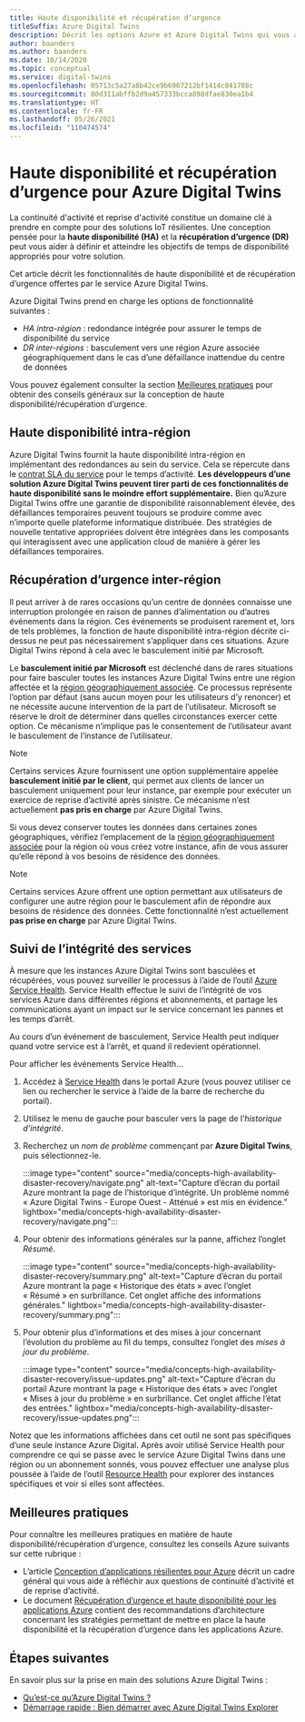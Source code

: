 ```yaml
---
title: Haute disponibilité et récupération d’urgence
titleSuffix: Azure Digital Twins
description: Décrit les options Azure et Azure Digital Twins qui vous aident à créer des solutions Azure IoT à haute disponibilité dotées de fonctionnalités de récupération d’urgence.
author: baanders
ms.author: baanders
ms.date: 10/14/2020
ms.topic: conceptual
ms.service: digital-twins
ms.openlocfilehash: 05713c5a27a8b42ce9b6967212bf1414c841788c
ms.sourcegitcommit: 80d311abffb2d9a457333bcca898dfae830ea1b4
ms.translationtype: HT
ms.contentlocale: fr-FR
ms.lasthandoff: 05/26/2021
ms.locfileid: "110474574"
---
```

# <a name="azure-digital-twins-high-availability-and-disaster-recovery"></a>Haute disponibilité et récupération d’urgence pour Azure Digital Twins

La continuité d'activité et reprise d'activité constitue un domaine clé à prendre en compte pour des solutions IoT résilientes. Une conception pensée pour la **haute disponibilité (HA)** et la **récupération d’urgence (DR)** peut vous aider à définir et atteindre les objectifs de temps de disponibilité appropriés pour votre solution.

Cet article décrit les fonctionnalités de haute disponibilité et de récupération d’urgence offertes par le service Azure Digital Twins.

Azure Digital Twins prend en charge les options de fonctionnalité suivantes :
* *HA intra-région* : redondance intégrée pour assurer le temps de disponibilité du service
* *DR inter-régions* : basculement vers une région Azure associée géographiquement dans le cas d’une défaillance inattendue du centre de données

Vous pouvez également consulter la section [Meilleures pratiques](#best-practices) pour obtenir des conseils généraux sur la conception de haute disponibilité/récupération d’urgence.

## <a name="intra-region-ha"></a>Haute disponibilité intra-région
 
Azure Digital Twins fournit la haute disponibilité intra-région en implémentant des redondances au sein du service. Cela se répercute dans le [contrat SLA du service](https://azure.microsoft.com/support/legal/sla/digital-twins) pour le temps d’activité. **Les développeurs d’une solution Azure Digital Twins peuvent tirer parti de ces fonctionnalités de haute disponibilité sans le moindre effort supplémentaire.** Bien qu’Azure Digital Twins offre une garantie de disponibilité raisonnablement élevée, des défaillances temporaires peuvent toujours se produire comme avec n’importe quelle plateforme informatique distribuée. Des stratégies de nouvelle tentative appropriées doivent être intégrées dans les composants qui interagissent avec une application cloud de manière à gérer les défaillances temporaires.

## <a name="cross-region-dr"></a>Récupération d’urgence inter-région

Il peut arriver à de rares occasions qu’un centre de données connaisse une interruption prolongée en raison de pannes d’alimentation ou d’autres événements dans la région. Ces événements se produisent rarement et, lors de tels problèmes, la fonction de haute disponibilité intra-région décrite ci-dessus ne peut pas nécessairement s’appliquer dans ces situations. Azure Digital Twins répond à cela avec le basculement initié par Microsoft.

Le **basculement initié par Microsoft** est déclenché dans de rares situations pour faire basculer toutes les instances Azure Digital Twins entre une région affectée et la [région géographiquement associée](../best-practices-availability-paired-regions.md). Ce processus représente l’option par défaut (sans aucun moyen pour les utilisateurs d’y renoncer) et ne nécessite aucune intervention de la part de l’utilisateur. Microsoft se réserve le droit de déterminer dans quelles circonstances exercer cette option. Ce mécanisme n’implique pas le consentement de l’utilisateur avant le basculement de l’instance de l’utilisateur.

>[!NOTE]
> Certains services Azure fournissent une option supplémentaire appelée **basculement initié par le client**, qui permet aux clients de lancer un basculement uniquement pour leur instance, par exemple pour exécuter un exercice de reprise d’activité après sinistre. Ce mécanisme n’est actuellement **pas pris en charge** par Azure Digital Twins. 

Si vous devez conserver toutes les données dans certaines zones géographiques, vérifiez l’emplacement de la [région géographiquement associée](../best-practices-availability-paired-regions.md#azure-regional-pairs) pour la région où vous créez votre instance, afin de vous assurer qu’elle répond à vos besoins de résidence des données.

>[!NOTE]
> Certains services Azure offrent une option permettant aux utilisateurs de configurer une autre région pour le basculement afin de répondre aux besoins de résidence des données. Cette fonctionnalité n’est actuellement **pas prise en charge** par Azure Digital Twins. 

## <a name="monitor-service-health"></a>Suivi de l’intégrité des services

À mesure que les instances Azure Digital Twins sont basculées et récupérées, vous pouvez surveiller le processus à l’aide de l’outil [Azure Service Health](../service-health/service-health-overview.md). Service Health effectue le suivi de l’intégrité de vos services Azure dans différentes régions et abonnements, et partage les communications ayant un impact sur le service concernant les pannes et les temps d’arrêt.

Au cours d’un événement de basculement, Service Health peut indiquer quand votre service est à l’arrêt, et quand il redevient opérationnel.

Pour afficher les événements Service Health...
1. Accédez à [Service Health](https://portal.azure.com/?feature.customportal=false#blade/Microsoft_Azure_Health/AzureHealthBrowseBlade/serviceIssues) dans le portail Azure (vous pouvez utiliser ce lien ou rechercher le service à l’aide de la barre de recherche du portail).
1. Utilisez le menu de gauche pour basculer vers la page de l’*historique d’intégrité*.
1. Recherchez un *nom de problème* commençant par **Azure Digital Twins**, puis sélectionnez-le.

    :::image type="content" source="media/concepts-high-availability-disaster-recovery/navigate.png" alt-text="Capture d’écran du portail Azure montrant la page de l’historique d’intégrité. Un problème nommé « Azure Digital Twins - Europe Ouest - Atténué » est mis en évidence." lightbox="media/concepts-high-availability-disaster-recovery/navigate.png":::

1. Pour obtenir des informations générales sur la panne, affichez l’onglet *Résumé*.

    :::image type="content" source="media/concepts-high-availability-disaster-recovery/summary.png" alt-text="Capture d’écran du portail Azure montrant la page « Historique des états » avec l’onglet « Résumé » en surbrillance. Cet onglet affiche des informations générales." lightbox="media/concepts-high-availability-disaster-recovery/summary.png":::
1. Pour obtenir plus d’informations et des mises à jour concernant l’évolution du problème au fil du temps, consultez l’onglet des *mises à jour du problème*.

    :::image type="content" source="media/concepts-high-availability-disaster-recovery/issue-updates.png" alt-text="Capture d’écran du portail Azure montrant la page « Historique des états » avec l’onglet « Mises à jour du problème » en surbrillance. Cet onglet affiche l’état des entrées." lightbox="media/concepts-high-availability-disaster-recovery/issue-updates.png":::


Notez que les informations affichées dans cet outil ne sont pas spécifiques d’une seule instance Azure Digital. Après avoir utilisé Service Health pour comprendre ce qui se passe avec le service Azure Digital Twins dans une région ou un abonnement sonnés, vous pouvez effectuer une analyse plus poussée à l’aide de l’outil [Resource Health](troubleshoot-resource-health.md) pour explorer des instances spécifiques et voir si elles sont affectées.

## <a name="best-practices"></a>Meilleures pratiques

Pour connaître les meilleures pratiques en matière de haute disponibilité/récupération d’urgence, consultez les conseils Azure suivants sur cette rubrique : 
* L’article [Conception d’applications résilientes pour Azure](/azure/architecture/framework/resiliency/overview) décrit un cadre général qui vous aide à réfléchir aux questions de continuité d’activité et de reprise d’activité. 
* Le document [Récupération d’urgence et haute disponibilité pour les applications Azure](/azure/architecture/framework/resiliency/backup-and-recovery) contient des recommandations d’architecture concernant les stratégies permettant de mettre en place la haute disponibilité et la récupération d’urgence dans les applications Azure.

## <a name="next-steps"></a>Étapes suivantes 

En savoir plus sur la prise en main des solutions Azure Digital Twins :
 
* [Qu’est-ce qu’Azure Digital Twins ?](overview.md)
* [Démarrage rapide : Bien démarrer avec Azure Digital Twins Explorer](quickstart-azure-digital-twins-explorer.md)
